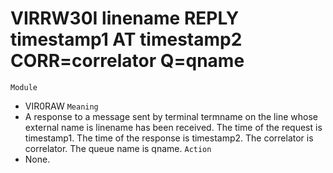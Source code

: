 # VIRRW30I linename REPLY timestamp1 AT timestamp2 CORR=correlator Q=qname
`Module`
- VIR0RAW
`Meaning`
- A response to a message sent by terminal termname on the line whose external name is linename has been received. The time of the request is timestamp1. The time of the response is timestamp2. The correlator is correlator. The queue name is qname.
`Action`
- None.
